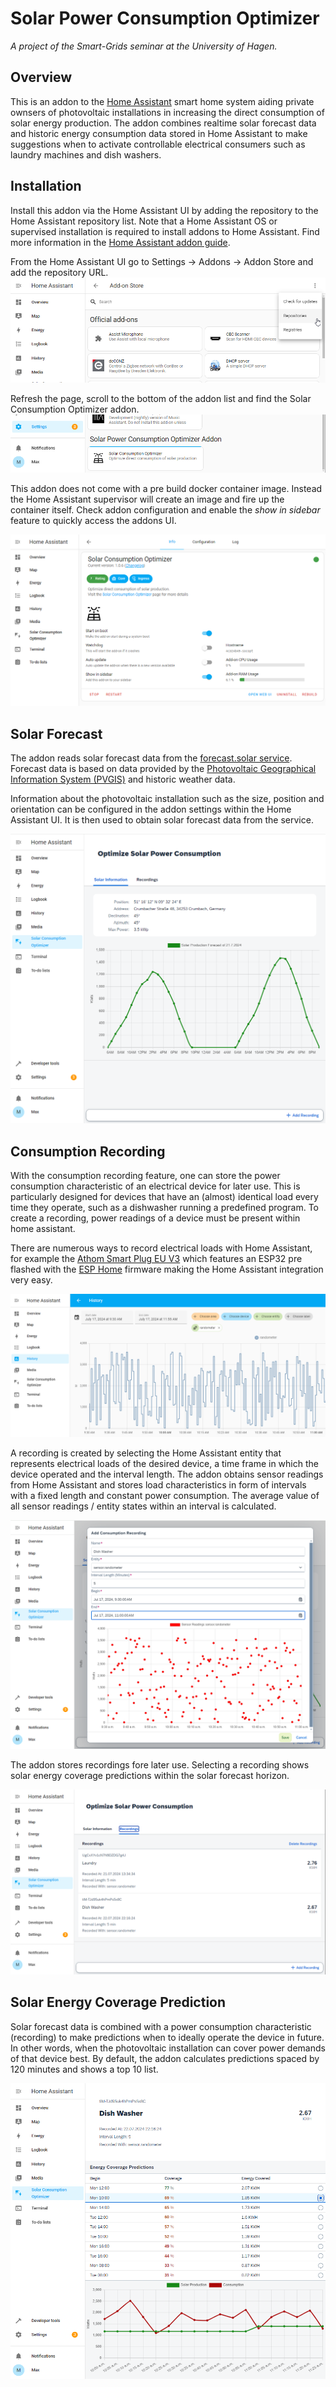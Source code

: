 # Solar Power Consumption Optimizer
*A project of the Smart-Grids seminar at the University of Hagen.*

## Overview
This is an addon to the [Home Assistant][ha homepage] smart home system aiding private ownsers of photovoltaic installations in increasing the direct consumption of solar energy production. The addon combines realtime solar forecast data and historic energy consumption data stored in Home Assistant to make suggestions when to activate controllable electrical consumers such as laundry machines and dish washers.

[ha homepage]: <(https://www.home-assistant.io/>

## Installation
Install this addon via the Home Assistant UI by adding the repository to the Home Assistant repository list. Note that a Home Assistant OS or supervised installation is required to install addons to Home Assistant. Find more information in the [Home Assistant addon guide][ha addon guide].

From the Home Assistant UI go to Settings -> Addons -> Addon Store and add the repository URL.
<img src="docs/addon_repository.png">

Refresh the page, scroll to the bottom of the addon list and find the Solar Consumption Optimizer addon.
<img src="docs/addon_list.png">

This addon does not come with a pre build docker container image. Instead the Home Assistant supervisor will create an image and fire up the container itself. Check addon configuration and enable the *show in sidebar* feature to quickly access the addons UI.

<img src="docs/addon_installation.png">

[ha addon guide]: <https://www.home-assistant.io/addons/>

## Solar Forecast
The addon reads solar forecast data from the [forecast.solar service][solar forecast service]. Forecast data is based on data provided by the [Photovoltaic Geographical Information System (PVGIS)][pvgis] and historic weather data.

[solar forecast service]: <https://doc.forecast.solar/>
[pvgis]: <https://joint-research-centre.ec.europa.eu/photovoltaic-geographical-information-system-pvgis_en>


Information about the photovoltaic installation such as the size, position and orientation can be configured in the addon settings within the Home Assistant UI. It is then used to obtain solar forecast data from the service.

<img src="docs/forecast.png">

## Consumption Recording
With the consumption recording feature, one can store the power consumption characteristic of an electrical device for later use. This is particularly designed for devices that have an (almost) identical load every time they operate, such as a dishwasher running a predefined program. To create a recording, power readings of a device must be present within home assistant. 

There are numerous ways to record electrical loads with Home Assistant, for example the [Athom Smart Plug EU V3][athom plug esp home] which features an ESP32 pre flashed with the [ESP Home][esp home] firmware making the Home Assistant integration very easy.

[athom plug esp home]: <https://devices.esphome.io/devices/Athom-Smart-Plug-PG01V3-EU16A>
[esp home]: <https://esphome.io/>

<img src="docs/ha_sensor_readings.png">

A recording is created by selecting the Home Assistant entity that represents electrical loads of the desired device, a time frame in which the device operated and the interval length. The addon obtains sensor readings from Home Assistant and stores load characteristics in form of intervals with a fixed length and constant power consumption. The average value of all sensor readings / entity states within an interval is calculated.

<img src="docs/addon_sensor_readings.png">

The addon stores recordings fore later use. Selecting a recording shows solar energy coverage predictions within the solar forecast horizon.

<img src="docs/recordings.png">

## Solar Energy Coverage Prediction
Solar forecast data is combined with a power consumption characteristic (recording) to make predictions when to ideally operate the device in future. In other words, when the photovoltaic installation can cover power demands of that device best. By default, the addon calculates predictions spaced by 120 minutes and shows a top 10 list.

<img src="docs/prediction.png">